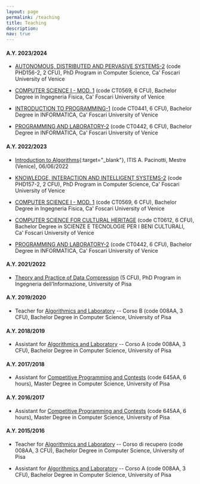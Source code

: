 ```yaml
---
layout: page
permalink: /teaching
title: Teaching
description:
nav: true
---
```


#### **A.Y. 2023/2024**

- [AUTONOMOUS, DISTRIBUTED AND PERVASIVE SYSTEMS-2](https://www.unive.it/data/course/471255) (code PHD156-2, 2 CFU), PhD Program in Computer Science, Ca' Foscari University of Venice

- [COMPUTER SCIENCE I - MOD. 1](https://www.unive.it/data/course/441572) (code CT0569, 6 CFU), Bachelor Degree in Ingegneria Fisica, Ca' Foscari University of Venice

- [INTRODUCTION TO PROGRAMMING-1](https://www.unive.it/data/course/493929) (code CT0441, 6 CFU), Bachelor Degree in INFORMATICA, Ca' Foscari University of Venice

- [PROGRAMMING AND LABORATORY-2](https://www.unive.it/data/course/493955) (code CT0442, 6 CFU), Bachelor Degree in INFORMATICA, Ca' Foscari University of Venice


#### **A.Y. 2022/2023**

- [Introduction to Algorithms](assets/pdf/slides/introduction-to-algorithms.pdf){:target="\_blank"}, ITIS A. Pacinotti, Mestre (Venice), 06/06/2022

- [KNOWLEDGE, INTERACTION AND INTELLIGENT SYSTEMS-2](https://www.unive.it/data/course/401910) (code PHD157-2, 2 CFU), PhD Program in Computer Science, Ca' Foscari University of Venice

- [COMPUTER SCIENCE I - MOD. 1](https://www.unive.it/data/course/374118) (code CT0569, 6 CFU), Bachelor Degree in Ingegneria Fisica, Ca' Foscari University of Venice

- [COMPUTER SCIENCE FOR CULTURAL HERITAGE](https://www.unive.it/data/course/374007) (code CT0612, 6 CFU), Bachelor Degree in SCIENZE E TECNOLOGIE PER I BENI CULTURALI, Ca' Foscari University of Venice

- [PROGRAMMING AND LABORATORY-2](https://www.unive.it/data/course/379954) (code CT0442, 6 CFU), Bachelor Degree in INFORMATICA, Ca' Foscari University of Venice


#### **A.Y. 2021/2022**

- [Theory and Practice of Data Compression](https://github.com/jermp/data_compression_course/releases/tag/v1.0.0) (5 CFU), PhD Program in Ingegneria dell’Informazione, University of Pisa


#### **A.Y. 2019/2020**

- Teacher for [Algorithmics and Laboratory](http://didawiki.cli.di.unipi.it/doku.php/informatica/all-a/start) -- Corso B (code 008AA, 3 CFU), Bachelor Degree in Computer Science, University of Pisa


#### **A.Y. 2018/2019**

- Assistant for [Algorithmics and Laboratory](http://didawiki.cli.di.unipi.it/doku.php/informatica/all-a/all19/start) -- Corso A (code 008AA, 3 CFU), Bachelor Degree in Computer Science, University of Pisa


#### **A.Y. 2017/2018**

- Assistant for [Competitive Programming and Contests](https://github.com/rossanoventurini/CompetitiveProgramming) (code 645AA, 6 hours), Master Degree in Computer Science, University of Pisa


#### **A.Y. 2016/2017**

- Assistant for [Competitive Programming and Contests](https://github.com/rossanoventurini/CompetitiveProgramming) (code 645AA, 6 hours), Master Degree in Computer Science, University of Pisa


#### **A.Y. 2015/2016**

- Teacher for [Algorithmics and Laboratory](http://didawiki.cli.di.unipi.it/doku.php/informatica/alr/start) -- Corso di recupero (code 008AA, 3 CFU), Bachelor Degree in Computer Science, University of Pisa

- Assistant for [Algorithmics and Laboratory](http://didawiki.cli.di.unipi.it/doku.php/informatica/all-a/all16/start) -- Corso A (code 008AA, 3 CFU), Bachelor Degree in Computer Science, University of Pisa

